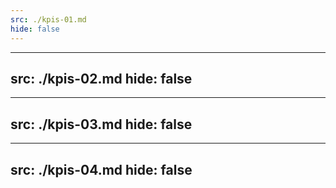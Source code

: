 ```yaml
---
src: ./kpis-01.md
hide: false
---
```


---
src: ./kpis-02.md
hide: false
---

---
src: ./kpis-03.md
hide: false
---

---
src: ./kpis-04.md
hide: false
---